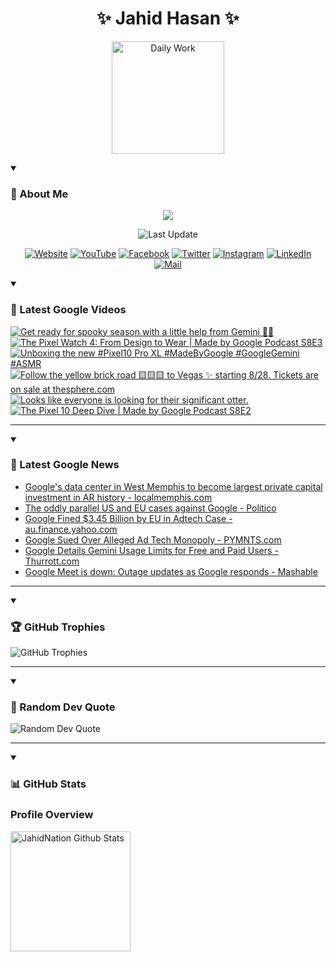 <h1 align="center">✨ Jahid Hasan ✨</h1>
<p align="center">
  <img alt="Daily Work" height="180px" src="https://i.imgur.com/uhZdH9C.gif" />
</p>
<details open>
 <summary><h3>🌟 About Me</h3></summary>
<p align="center">
  <img src="https://readme-typing-svg.demolab.com/?lines=Even+if+I+fail,;I+have+to+finish,;What+I+started.;&font=Fira%20Code&center=true&width=500&height=50&color=00FF7F&vCenter=true&pause=1000&size=24" />
</p>

<p align="center">
  <img alt="Last Update" title="Last Update" src="https://img.shields.io/github/last-commit/jahidnation/jahidnation?logo=github&label=LAST+UPDATE&color=blueviolet&style=flat-square"/>
</p>

<p align="center">
  <a href="https://jahid.eu.org">
    <img alt="Website" title="Website" src="https://img.shields.io/badge/Website-000000?logo=Google-Chrome&logoColor=white&style=for-the-badge"/></a>
  <a href="https://youtube.com/@jahidnation">
    <img alt="YouTube" title="YouTube Channel" src="https://img.shields.io/badge/YouTube-FF0000?logo=YouTube&logoColor=white&style=for-the-badge"/></a>
  <a href="https://facebook.com/jahidnation">
    <img alt="Facebook" title="Facebook Page" src="https://img.shields.io/badge/Facebook-4267B2?logo=Facebook&logoColor=white&style=for-the-badge"/></a>
  <a href="https://twitter.com/jahidnation">
    <img alt="Twitter" title="Twitter Profile" src="https://img.shields.io/badge/X-000000?logo=x&logoColor=white&style=for-the-badge"/></a>
  <a href="https://instagram.com/jahidnation">
    <img alt="Instagram" title="Instagram Profile" src="https://img.shields.io/badge/Instagram-E4405F?logo=Instagram&logoColor=white&style=for-the-badge"/></a>
  <a href="https://linkedin.com/in/jahidnation">
    <img alt="LinkedIn" title="LinkedIn Profile" src="https://img.shields.io/badge/LinkedIn-0A66C2?logo=LinkedIn&logoColor=white&style=for-the-badge"/></a>
  <a href="https://mail.google.com/?hl=en&tf=cm&fs=1&to=mail@jahid.eu.org">
    <img alt="Mail" title="Mail Me" src="https://img.shields.io/badge/Email-D14836?logo=Gmail&logoColor=white&style=for-the-badge"/></a>
</p>

</details>

<details open>
 <summary><h3>🎥 Latest Google Videos</h3></summary>

<!-- BEGIN VID -->
<a href="https://www.youtube.com/shorts/tfGjzwwSvGE">
  <picture>
    <source media="(prefers-color-scheme: dark)" srcset="https://ytcards.demolab.com/?id=tfGjzwwSvGE&title=Get+ready+for+spooky+season+with+a+little+help+from+Gemini+%F0%9F%91%BB%E2%9C%A8&lang=en&timestamp=1757016132&background_color=%230d1117&title_color=%23ffffff&stats_color=%23dedede&max_title_lines=1&width=250&border_radius=5&duration=13">
    <img src="https://ytcards.demolab.com/?id=tfGjzwwSvGE&title=Get+ready+for+spooky+season+with+a+little+help+from+Gemini+%F0%9F%91%BB%E2%9C%A8&lang=en&timestamp=1757016132&background_color=%23ffffff&title_color=%2324292f&stats_color=%2357606a&max_title_lines=1&width=250&border_radius=5&duration=13" alt="Get ready for spooky season with a little help from Gemini 👻✨" title="Get ready for spooky season with a little help from Gemini 👻✨">
  </picture>
</a>
<a href="https://www.youtube.com/watch?v=vuQdkbr0WjU">
  <picture>
    <source media="(prefers-color-scheme: dark)" srcset="https://ytcards.demolab.com/?id=vuQdkbr0WjU&title=The+Pixel+Watch+4%3A+From+Design+to+Wear+%7C+Made+by+Google+Podcast+S8E3&lang=en&timestamp=1756934889&background_color=%230d1117&title_color=%23ffffff&stats_color=%23dedede&max_title_lines=1&width=250&border_radius=5&duration=1490">
    <img src="https://ytcards.demolab.com/?id=vuQdkbr0WjU&title=The+Pixel+Watch+4%3A+From+Design+to+Wear+%7C+Made+by+Google+Podcast+S8E3&lang=en&timestamp=1756934889&background_color=%23ffffff&title_color=%2324292f&stats_color=%2357606a&max_title_lines=1&width=250&border_radius=5&duration=1490" alt="The Pixel Watch 4: From Design to Wear | Made by Google Podcast S8E3" title="The Pixel Watch 4: From Design to Wear | Made by Google Podcast S8E3">
  </picture>
</a>
<a href="https://www.youtube.com/shorts/wdy3ySo7qU8">
  <picture>
    <source media="(prefers-color-scheme: dark)" srcset="https://ytcards.demolab.com/?id=wdy3ySo7qU8&title=Unboxing+the+new+%23Pixel10+Pro+XL+%23MadeByGoogle+%23GoogleGemini+%23ASMR&lang=en&timestamp=1756408106&background_color=%230d1117&title_color=%23ffffff&stats_color=%23dedede&max_title_lines=1&width=250&border_radius=5&duration=31">
    <img src="https://ytcards.demolab.com/?id=wdy3ySo7qU8&title=Unboxing+the+new+%23Pixel10+Pro+XL+%23MadeByGoogle+%23GoogleGemini+%23ASMR&lang=en&timestamp=1756408106&background_color=%23ffffff&title_color=%2324292f&stats_color=%2357606a&max_title_lines=1&width=250&border_radius=5&duration=31" alt="Unboxing the new #Pixel10 Pro XL #MadeByGoogle #GoogleGemini #ASMR" title="Unboxing the new #Pixel10 Pro XL #MadeByGoogle #GoogleGemini #ASMR">
  </picture>
</a>
<a href="https://www.youtube.com/shorts/VvhdvR9hiWQ">
  <picture>
    <source media="(prefers-color-scheme: dark)" srcset="https://ytcards.demolab.com/?id=VvhdvR9hiWQ&title=Follow+the+yellow+brick+road+%F0%9F%9F%A8%F0%9F%9F%A8%F0%9F%9F%A8+to+Vegas+%E2%9C%A8+starting+8%2F28.+Tickets+are+on+sale+at+thesphere.com&lang=en&timestamp=1756397609&background_color=%230d1117&title_color=%23ffffff&stats_color=%23dedede&max_title_lines=1&width=250&border_radius=5&duration=90">
    <img src="https://ytcards.demolab.com/?id=VvhdvR9hiWQ&title=Follow+the+yellow+brick+road+%F0%9F%9F%A8%F0%9F%9F%A8%F0%9F%9F%A8+to+Vegas+%E2%9C%A8+starting+8%2F28.+Tickets+are+on+sale+at+thesphere.com&lang=en&timestamp=1756397609&background_color=%23ffffff&title_color=%2324292f&stats_color=%2357606a&max_title_lines=1&width=250&border_radius=5&duration=90" alt="Follow the yellow brick road 🟨🟨🟨 to Vegas ✨ starting 8/28. Tickets are on sale at thesphere.com" title="Follow the yellow brick road 🟨🟨🟨 to Vegas ✨ starting 8/28. Tickets are on sale at thesphere.com">
  </picture>
</a>
<a href="https://www.youtube.com/shorts/PyFgqj8RhJE">
  <picture>
    <source media="(prefers-color-scheme: dark)" srcset="https://ytcards.demolab.com/?id=PyFgqj8RhJE&title=Looks+like+everyone+is+looking+for+their+significant+otter.&lang=en&timestamp=1756339810&background_color=%230d1117&title_color=%23ffffff&stats_color=%23dedede&max_title_lines=1&width=250&border_radius=5&duration=9">
    <img src="https://ytcards.demolab.com/?id=PyFgqj8RhJE&title=Looks+like+everyone+is+looking+for+their+significant+otter.&lang=en&timestamp=1756339810&background_color=%23ffffff&title_color=%2324292f&stats_color=%2357606a&max_title_lines=1&width=250&border_radius=5&duration=9" alt="Looks like everyone is looking for their significant otter." title="Looks like everyone is looking for their significant otter.">
  </picture>
</a>
<a href="https://www.youtube.com/watch?v=R0ZKgpC1mCk">
  <picture>
    <source media="(prefers-color-scheme: dark)" srcset="https://ytcards.demolab.com/?id=R0ZKgpC1mCk&title=The+Pixel+10+Deep+Dive+%7C+Made+by+Google+Podcast+S8E2&lang=en&timestamp=1756321063&background_color=%230d1117&title_color=%23ffffff&stats_color=%23dedede&max_title_lines=1&width=250&border_radius=5&duration=1587">
    <img src="https://ytcards.demolab.com/?id=R0ZKgpC1mCk&title=The+Pixel+10+Deep+Dive+%7C+Made+by+Google+Podcast+S8E2&lang=en&timestamp=1756321063&background_color=%23ffffff&title_color=%2324292f&stats_color=%2357606a&max_title_lines=1&width=250&border_radius=5&duration=1587" alt="The Pixel 10 Deep Dive | Made by Google Podcast S8E2" title="The Pixel 10 Deep Dive | Made by Google Podcast S8E2">
  </picture>
</a>
<!-- END VID -->

---

</details>

<details open>
 <summary><h3>📝 Latest Google News</h3></summary>

<!-- BLOG-POST-LIST:START -->
- [Google&#39;s data center in West Memphis to become largest private capital investment in AR history - localmemphis.com](https://news.google.com/rss/articles/CBMihwJBVV95cUxOYmJ5S0lJR1ZNSmVrSHd3bjBnTVhUTWZqUXp3UVdJVGNBc1M5YmhUM2JWZGkxSk1YdC1yUS1hemptdVhwa2RaLXBLVjJVV2tXaWJEUUZPSUJQZHZDSTN3Q19XV0JFNkZ1LXdydjVnTnExa3ZNY1MyMXBRaTZiZnpWMUlyRUF5WEhHVHRjaFJ0d1ZZU3hRUkNVVi1UblR3M0lZTGFjYTBidEcyQTRIeTRIRTBod0JPV2xOOVFHWWdHVkJ2YjZ4WlF1R29sNnEwN3ltc3BzSUk0SDdEMjVsWWIxZmZpT1FqcTF1V3NYSG0yc3FEdTNmY0FGNVB5UDk1VDh5M0k3MEFDNA?oc=5)
- [The oddly parallel US and EU cases against Google - Politico](https://news.google.com/rss/articles/CBMixgFBVV95cUxNWFhhRHZpaWtWZnVoeExNTmtPb1ROUzRucUNLTkZ2WnJZaHBHbDdDcmtfYWs1OTc2NEU3M1lpRGRxZWNYejBVRFR3cTJGQVRNR2FIZm5xbVMteGtNQXhSX0lSdmpWV080dHlvM0Rkei10eFBOcGQ3cWtWWDN2RlpoRG9ZZU10UWhFTGpMV29CejFER2VZYWRUZENVeFg4SWI2cUlvcVZqTjNaR1diYXMybWhSZVdLYzNmTjVuYk1saWUzOFZuREE?oc=5)
- [Google Fined $3.45 Billion by EU in Adtech Case - au.finance.yahoo.com](https://news.google.com/rss/articles/CBMif0FVX3lxTE5kNGQ5aEwtRkpqLVpMbGhVTWluRGN3dExFVXFKNC1hUnZ4ak5jTGIyY3dHQk5Wbzk2bzRuRGhBWkhMd3haMHllRDRSWTVUeXdmdzEwNXNzRXBEOFJGdVJZZWYtcVBRVXpmRnRiM3k3eVdzODN6bzhXNlFydF9OUWs?oc=5)
- [Google Sued Over Alleged Ad Tech Monopoly - PYMNTS.com](https://news.google.com/rss/articles/CBMigwFBVV95cUxNcFZoVTU3SEVhTTJxOFNNQmhGS0hnaUxvcGo2SWs0UTgycEtUYUMyUkU5Rm4xVElIWlc4VDdSMVBpdmRPT0ZVbnhSUzJMd2lzVk41V210dTlBelE4Vk9LQnBCNDBfUUdKd1FJSmpIdmtDZ01yRDVmQmRMT05iM2t4M3Q0VQ?oc=5)
- [Google Details Gemini Usage Limits for Free and Paid Users - Thurrott.com](https://news.google.com/rss/articles/CBMisgFBVV95cUxNeWUtZmJuZlBiOHVTOUJvWm0zbkNGa05Rc3ZKN1BDa3JuSHFLMm4tQ1JGaFFWLTJyZFhVYm1NdTN4Rl94SWh1VGpqb3JWc2hBZjFQMEZGb0tQUkFndDZwNGNKbmhRSmxoUzBEZnZrUVJZdk9aemRXN29vVk5Kck5aY3lmdGpkdjJwNkdxRnpDN0QtOHNFV2RDb3A0b29PYzNYRDktY29FbGtpLUJhdmFvN0d3?oc=5)
- [Google Meet is down: Outage updates as Google responds - Mashable](https://news.google.com/rss/articles/CBMibEFVX3lxTE4wQm16dUtZZWJmZlBWMHUyc1QtQXJ4WUo5aG8xZkYweEtIQktQRWFzOWFKWUEyNHZ4U0o4aFJJRHBCQ0J3bGFfaV9yeFNjcG1FRm1LQTRZejQ5RFVLNGdMNExKRjdrYWUzN3BTQg?oc=5)
<!-- BLOG-POST-LIST:END -->

---

</details>

<details open>
 <summary><h3>🏆 GitHub Trophies</h3></summary>

<img alt="GitHub Trophies" title="GitHub Trophies" src="https://github-profile-trophy.vercel.app/?username=jahidnation&column=8&theme=gruvbox&no-frame=true"/>

---

</details>

<details open>
 <summary><h3>💬 Random Dev Quote</h3></summary>

<img alt="Random Dev Quote" title="Random Dev Quote" src="https://quotes-github-readme.vercel.app/api?type=horizontal&theme=radical"/>

---

</details>

<details open> 
  <summary><h3>📊 GitHub Stats</h3></summary>

  <h3>Profile Overview</h3>
  <p>
  <img alt="JahidNation Github Stats" src="https://denvercoder1-github-readme-stats.vercel.app/api/?username=jahidnation&show_icons=true&include_all_commits=true&count_private=true&theme=react&hide_border=true&bg_color=1F222E&title_color=F85D7F&icon_color=F8D866" height="192px"/>
  </p>


